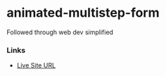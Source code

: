 # animated-multistep-form

Followed through web dev simplified

### Links

-   [Live Site URL](https://a14313.github.io/animated-multistep-form/dist/)

